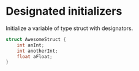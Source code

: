# Designated initializers 

Initialize a variable of type struct with designators.

```cpp
struct AwesomeStruct {
    int anInt;
    int anotherInt;
    float aFloat;
}
```
